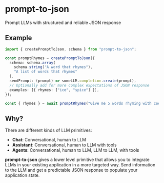 # prompt-to-json

Prompt LLMs with structured and reliable JSON response

## Example

```ts
import { createPromptToJson, schema } from "prompt-to-json";

const promptRhymes = createPromptToJson({
  schema: schema.array(
    schema.string("A word that rhymes"),
    "A list of words that rhymes"
  ),
  sendPrompt: (prompt) => someLLM.completion.create(prompt),
  // Optionally add for more complex expectations of JSON response
  examples: [{ rhymes: ["ice", "spice"] }],
});

const { rhymes } = await promptRhymes("Give me 5 words rhyming with cool");
```

## Why?

There are different kinds of LLM primitives:

- **Chat**: Conversational, human to LLM
- **Assistant**: Conversational, human to LLM with tools
- **Agents**: Conversational, human to LLM, LLM to LLM, with tools

**prompt-to-json** gives a lower level primitive that allows you to integrate LLMs in your existing application in a more targeted way. Send information to the LLM and get a predictable JSON response to populate your application state.
